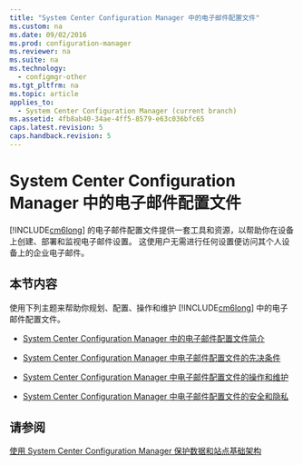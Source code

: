 ```yaml
---
title: "System Center Configuration Manager 中的电子邮件配置文件"
ms.custom: na
ms.date: 09/02/2016
ms.prod: configuration-manager
ms.reviewer: na
ms.suite: na
ms.technology: 
  - configmgr-other
ms.tgt_pltfrm: na
ms.topic: article
applies_to: 
  - System Center Configuration Manager (current branch)
ms.assetid: 4fb8ab40-34ae-4ff5-8579-e63c036bfc65
caps.latest.revision: 5
caps.handback.revision: 5
---
```

# System Center Configuration Manager 中的电子邮件配置文件
[!INCLUDE[cm6long](../LocTest/includes/cm6long_md.md)] 的电子邮件配置文件提供一套工具和资源，以帮助你在设备上创建、部署和监视电子邮件设置。 这使用户无需进行任何设置便访问其个人设备上的企业电子邮件。  
  
## 本节内容  
 使用下列主题来帮助你规划、配置、操作和维护 [!INCLUDE[cm6long](../LocTest/includes/cm6long_md.md)] 中的电子邮件配置文件。  
  
-   [System Center Configuration Manager 中的电子邮件配置文件简介](../LocTest/Introduction-to-email-profiles-in-System-Center-Configuration-Manager.md)  
  
-   [System Center Configuration Manager 中电子邮件配置文件的先决条件](../LocTest/Prerequisites-for-email-profiles-in-System-Center-Configuration-Manager.md)  
  
-   [System Center Configuration Manager 中电子邮件配置文件的操作和维护](../LocTest/Operations-and-maintenance-for-email-profiles-in-System-Center-Configuration-Manager.md)  
  
-   [System Center Configuration Manager 中电子邮件配置文件的安全和隐私](../LocTest/Security-and-privacy-for-email-profiles-in-System-Center-Configuration-Manager.md)  
  
## 请参阅  
 [使用 System Center Configuration Manager 保护数据和站点基础架构](../LocTest/Protect-data-and-site-infrastructure-with-System-Center-Configuration-Manager.md)